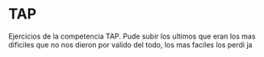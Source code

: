 # TAP
Ejercicios de la competencia TAP.
Pude subir los ultimos que eran los mas dificiles que no nos dieron por valido del todo, los mas faciles los perdi ja
